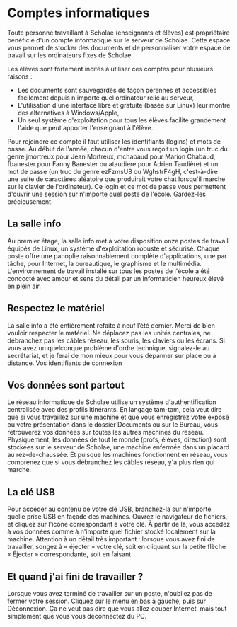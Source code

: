 # Comptes informatiques

Toute personne travaillant à Scholae (enseignants et élèves) ~~est propriétaire~~ bénéficie d'un compte informatique sur le serveur de Scholae. Cette espace vous permet de stocker des documents et de personnaliser votre espace de travail sur les ordinateurs fixes de Scholae.

Les élèves sont fortement incités à utiliser ces comptes pour plusieurs raisons :

- Les documents sont sauvegardés de façon pérennes et accessibles facilement depuis n'importe quel ordinateur relié au serveur,
- L'utilisation d'une interface libre et gratuite (basée sur Linux) leur montre des alternatives à Windows/Apple,
- Un seul système d'exploitation pour tous les élèves facilite grandement l'aide que peut apporter l'enseignant à l'élève.

Pour rejoindre ce compte il faut utiliser les identifiants (logins) et mots de passe.  Au début de l'année, chacun d'entre vous reçoit un login (un truc du genre jmortreux pour Jean Mortreux, mchabaud pour Marion Chabaud, fbanester pour Fanny Banester ou ataudiere pour
Adrien Taudière) et un mot de passe (un truc du genre ezFzmsU8 ou WghstrF4gH, c'est-à-dire une
suite de caractères aléatoire que produirait votre chat lorsqu'il marche sur le clavier de l'ordinateur).
Ce login et ce mot de passe vous permettent d'ouvrir une session sur n'importe quel poste de l'école.
Gardez-les précieusement.


## La salle info 

Au premier étage, la salle info met à votre disposition onze postes de travail équipés de Linux, un
système d'exploitation robuste et sécurisé. Chaque poste offre une panoplie raisonnablement
complète d'applications, une par tâche, pour Internet, la bureautique, le graphisme et le multimédia.
L'environnement de travail installé sur tous les postes de l'école a été concocté avec amour et sens
du détail par un informaticien heureux élevé en plein air.

## Respectez le matériel

La salle info a été entièrement refaite à neuf l’été dernier. Merci de bien vouloir respecter le
matériel. Ne déplacez pas les unités centrales, ne débranchez pas les câbles réseau, les souris, les
claviers ou les écrans. Si vous avez un quelconque problème d'ordre technique, signalez-le au
secrétariat, et je ferai de mon mieux pour vous dépanner sur place ou à distance.
Vos identifiants de connexion

## Vos données sont partout

Le réseau informatique de Scholae utilise un système d'authentification centralisée avec des profils
itinérants. En langage tam-tam, cela veut dire que si vous travaillez sur une machine et que vous
enregistrez votre exposé ou votre présentation dans le dossier Documents ou sur le Bureau, vous
retrouverez vos données sur toutes les autres machines du réseau. Physiquement, les données de
tout le monde (profs, élèves, direction) sont stockées sur le serveur de Scholae, une machine
enfermée dans un placard au rez-de-chaussée. Et puisque les machines fonctionnent en réseau, vous
comprenez que si vous débranchez les câbles réseau, y'a plus rien qui marche.

## La clé USB

Pour accéder au contenu de votre clé USB, branchez-la sur n'importe quelle prise USB en façade
des machines. Ouvrez le navigateur de fichiers, et cliquez sur l'icône correspondant à votre clé. À
partir de là, vous accédez à vos données comme à n'importe quel fichier stocké localement sur la
machine. Attention à un détail très important : lorsque vous avez fini de travailler, songez à
« éjecter » votre clé, soit en cliquant sur la petite flèche « Éjecter » correspondante, soit en faisant


## Et quand j'ai fini de travailler ?

Lorsque vous avez terminé de travailler sur un poste, n'oubliez pas de fermer votre session. Cliquez
sur le menu en bas à gauche, puis sur Déconnexion. Ça ne veut pas dire que vous allez couper
Internet, mais tout simplement que vous vous déconnectez du PC.
